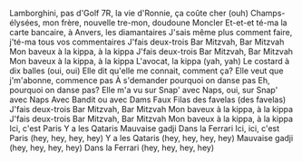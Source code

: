 Lamborghini, pas d'Golf 7R, la vie d'Ronnie, ça coûte cher (ouh)
Champs-élysées, mon frère, nouvelle tre-mon, doudoune Moncler
Et-et-et té-ma la carte bancaire, à Anvers, les diamantaires
J'sais même plus comment faire, j'té-ma tous vos commentaires
J'fais deux-trois Bar Mitzvah, Bar Mitzvah
Mon baveux à la kippa, à la kippa
J'fais deux-trois Bar Mitzvah, Bar Mitzvah
Mon baveux à la kippa, à la kippa
L'avocat, la kippa (yah, yah)
Le costard à dix balles (oui, oui)
Elle dit qu'elle me connait, comment ça?
Elle veut que j'm'abonne, commence pas
À s'demander pourquoi on danse pas
Eh, pourquoi on danse pas?
Elle m'a vu sur Snap' avec Naps, oui, sur Snap' avec Naps
Avec Bandit ou avec Dams
Faux Filas des favelas (des favelas)
J'fais deux-trois Bar Mitzvah, Bar Mitzvah
Mon baveux à la kippa, à la kippa
J'fais deux-trois Bar Mitzvah, Bar Mitzvah
Mon baveux à la kippa, à la kippa
Ici, c'est Paris
Y a les Qataris
Mauvaise gadji
Dans la Ferrari
Ici, ici, c'est Paris (hey, hey, hey, hey)
Y a les Qataris (hey, hey, hey, hey)
Mauvaise gadji (hey, hey, hey, hey)
Dans la Ferrari (hey, hey, hey, hey)


